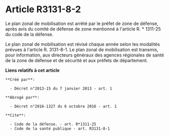 # Article R3131-8-2

Le plan zonal de mobilisation est arrêté par le préfet de zone de défense, après avis du comité de défense de zone mentionné
à l'article R. * 1311-25 du code de la défense. 

Le plan zonal de mobilisation est révisé chaque année selon les modalités prévues à l'article R. 3131-8-1. Le plan zonal de
mobilisation est transmis, pour information, aux directeurs généraux des agences régionales de santé de la zone de défense et
de sécurité et aux préfets de département.

**Liens relatifs à cet article**

	**Créé par**:

	  - Décret n°2013-15 du 7 janvier 2013 - art. 1

	**Abrogé par**:

	  - Décret n°2016-1327 du 6 octobre 2016 - art. 1

	**Cite**:

	  - Code de la défense. - art. R*1311-25
	  - Code de la santé publique - art. R3131-8-1
